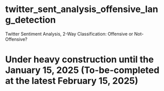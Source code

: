 # twitter_sent_analysis_offensive_lang_detection

Twitter Sentiment Analysis, 2-Way Classification: Offensive or Not-Offensive?

# Under heavy construction until the January 15, 2025 (To-be-completed at the latest February 15, 2025)
